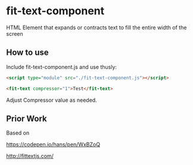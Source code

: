 # fit-text-component
HTML Element that expands or contracts text to fill the entire width of the screen

## How to use

Include fit-text-component.js and use thusly:

```html
<script type="module" src="./fit-text-component.js"></script>

<fit-text compressor="1">Test</fit-text>

```

Adjust Compressor value as needed.


## Prior Work

Based on 

https://codepen.io/hans/pen/WxBZoQ

http://fittextjs.com/

